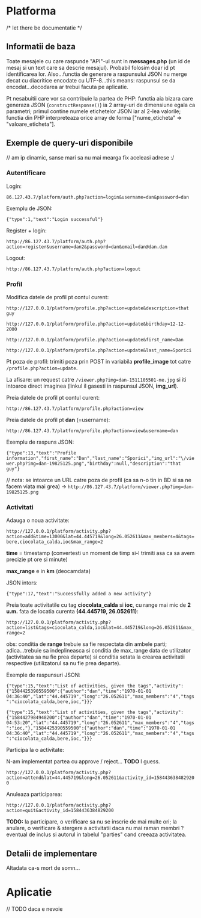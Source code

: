# Platforma

/* let there be documentatie */


## Informatii de baza

Toate mesajele cu care raspunde "API"-ul sunt in **messages.php** (un id de mesaj si un text care sa descrie mesajul). Probabil folosim doar id pt identificarea lor.
Also...functia de generare a raspunsului JSON nu merge decat cu diacritice encodate cu UTF-8...this means: raspunsul se da encodat...decodarea ar trebui facuta pe aplicatie.

Pt nesabuitii care vor sa contribuie la partea de PHP: functia aia bizara care generaza JSON (`constructResponse()`) ia 2 array-uri de dimensiune egala ca parametri;
primul contine numele etichetelor JSON iar al 2-lea valorile; functia din PHP interpreteaza orice array de forma ["nume_eticheta" => "valoare_eticheta"].


## Exemple de query-uri disponibile

// am ip dinamic, sanse mari sa nu mai mearga fix aceleasi adrese :/

### Autentificare

Login:

`86.127.43.7/platform/auth.php?action=login&username=dan&password=dan`


Exemplu de JSON:

`{"type":1,"text":"Login successful"}`

Register + login:

`http://86.127.43.7/platform/auth.php?action=register&username=dan2&password=dan&email=dan@dan.dan`


Logout:

`http://86.127.43.7/platform/auth.php?action=logout`


### Profil

Modifica datele de profil pt contul curent:

`http://127.0.0.1/platform/profile.php?action=update&description=that guy`

`http://127.0.0.1/platform/profile.php?action=update&birthday=12-12-2000`

`http://127.0.0.1/platform/profile.php?action=update&first_name=Dan`

`http://127.0.0.1/platform/profile.php?action=update&last_name=Sporici`


Pt poza de profil: trimiti poza prin POST in variabila **profile_image** tot catre `/profile.php?action=update`.

La afisare: un request catre `/viewer.php?img=dan-1511105501-me.jpg` si iti intoarce direct imaginea (linkul il gasesti in raspunsul JSON, **img_url**).


Preia datele de profil pt contul curent:

`http://86.127.43.7/platform/profile.php?action=view`

Preia datele de profil pt **dan** (=username):

`http://86.127.43.7/platform/profile.php?action=view&username=dan`

Exemplu de raspuns JSON:

`{"type":13,"text":"Profile information","first_name":"Dan","last_name":"Sporici","img_url":"\/viewer.php?img=dan-19825125.png","birthday":null,"description":"that guy"}`

// nota: se intoarce un URL catre poza de profil (ca sa n-o tin in BD si sa ne facem viata mai grea) -> `http://86.127.43.7/platform/viewer.php?img=dan-19825125.png`


### Activitati

Adauga o noua activitate:

`http://127.0.0.1/platform/activity.php?action=add&time=13000&lat=44.445719&long=26.052611&max_members=4&tags=bere,ciocolata_calda,ioc&max_range=2`

**time** = timestamp (convertesti un moment de timp si-l trimiti asa ca sa avem precizie pt ore si minute)

**max_range** e in **km** (deocamdata)

JSON intors:

`{"type":17,"text":"Successfully added a new activity"}`


Preia toate activitatile cu tag **ciocolata_calda** si **ioc**, cu range mai mic de **2 u.m.** fata de locatia curenta **(44.445719, 26.052611)**:

`http://127.0.0.1/platform/activity.php?action=list&tags=ciocolata_calda,ioc&lat=44.445719&long=26.052611&max_range=2`

obs: conditia de **range** trebuie sa fie respectata din ambele parti; adica...trebuie sa indeplineasca si conditia de max_range
data de utilizator (activitatea sa nu fie prea departe) si conditia setata la crearea activitatii respective (utilizatorul sa nu fie prea departe). 



Exemple de raspunsuri JSON:

`{"type":15,"text":"List of activities, given the tags","activity":{"1584425390559500":{"author":"dan","time":"1970-01-01 04:36:40","lat":"44.445719","long":"26.052611","max_members":"4","tags":"ciocolata_calda,bere,ioc,"}}}`

`{"type":15,"text":"List of activities, given the tags","activity":{"1584427984948200":{"author":"dan","time":"1970-01-01 04:53:20","lat":"44.445719","long":"26.052611","max_members":"4","tags":"ioc,"},"1584425390559500":{"author":"dan","time":"1970-01-01 04:36:40","lat":"44.445719","long":"26.052611","max_members":"4","tags":"ciocolata_calda,bere,ioc,"}}}`


Participa la o activitate:

N-am implementat partea cu approve / reject... **TODO** I guess.

`http://127.0.0.1/platform/activity.php?action=attend&lat=44.445719&long=26.052611&activity_id=1584436384829200`

Anuleaza participarea:

`http://127.0.0.1/platform/activity.php?action=quit&activity_id=1584436384829200`

**TODO:** la participare, o verificare sa nu se inscrie de mai multe ori; la anulare, o verificare & stergere a activitatii daca nu mai raman membri ?
eventual de inclus si autorul in tabelul "parties" cand creeaza activitatea.


## Detalii de implementare

Altadata ca-s mort de somn...


# Aplicatie

// TODO daca e nevoie
